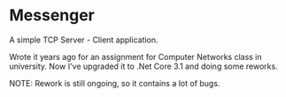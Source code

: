 # Messenger

A simple TCP Server - Client application.

Wrote it years ago for an assignment for Computer Networks class in university. Now I've upgraded it to .Net Core 3.1 and doing some reworks.

NOTE: Rework is still ongoing, so it contains a lot of bugs.
